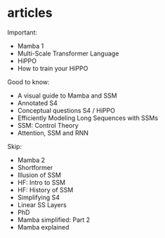 # articles

Important:
- Mamba 1
- Multi-Scale Transformer Language
- HiPPO
- How to train your HiPPO

Good to know:
- A visual guide to Mamba and SSM
- Annotated S4
- Conceptual questions S4 / HiPPO
- Efficiently Modeling Long Sequences with SSMs
- SSM: Control Theory
- Attention, SSM and RNN

Skip:
- Mamba 2
- Shortformer
- Illusion of SSM
- HF: Intro to SSM
- HF: History of SSM
- Simplifying S4
- Linear SS Layers
- PhD
- Mamba simplified: Part 2
- Mamba explained
